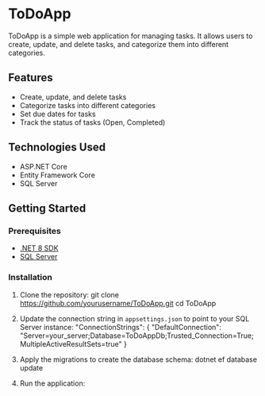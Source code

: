 # ToDoApp

ToDoApp is a simple web application for managing tasks. It allows users to create, update, and delete tasks, and categorize them into different categories.

## Features

- Create, update, and delete tasks
- Categorize tasks into different categories
- Set due dates for tasks
- Track the status of tasks (Open, Completed)

## Technologies Used

- ASP.NET Core
- Entity Framework Core
- SQL Server

## Getting Started

### Prerequisites

- [.NET 8 SDK](https://dotnet.microsoft.com/download/dotnet/8.0)
- [SQL Server](https://www.microsoft.com/en-us/sql-server/sql-server-downloads)

### Installation

1. Clone the repository:
git clone https://github.com/yourusername/ToDoApp.git
cd ToDoApp

2. Update the connection string in `appsettings.json` to point to your SQL Server instance:
"ConnectionStrings": {
    "DefaultConnection": "Server=your_server;Database=ToDoAppDb;Trusted_Connection=True;MultipleActiveResultSets=true"
}
3. Apply the migrations to create the database schema:
dotnet ef database update
4. Run the application:

    
